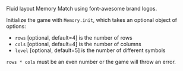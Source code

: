 Fluid layout Memory Match using font-awesome brand logos.

Initialize the game with `Memory.init`, which takes an optional object of options:

* `rows` [optional, default=4] is the number of rows
* `cols` [optional, default=4] is the number of columns
* `level` [optional, default=5] is the number of different symbols

`rows * cols` must be an even number or the game will throw an error.
